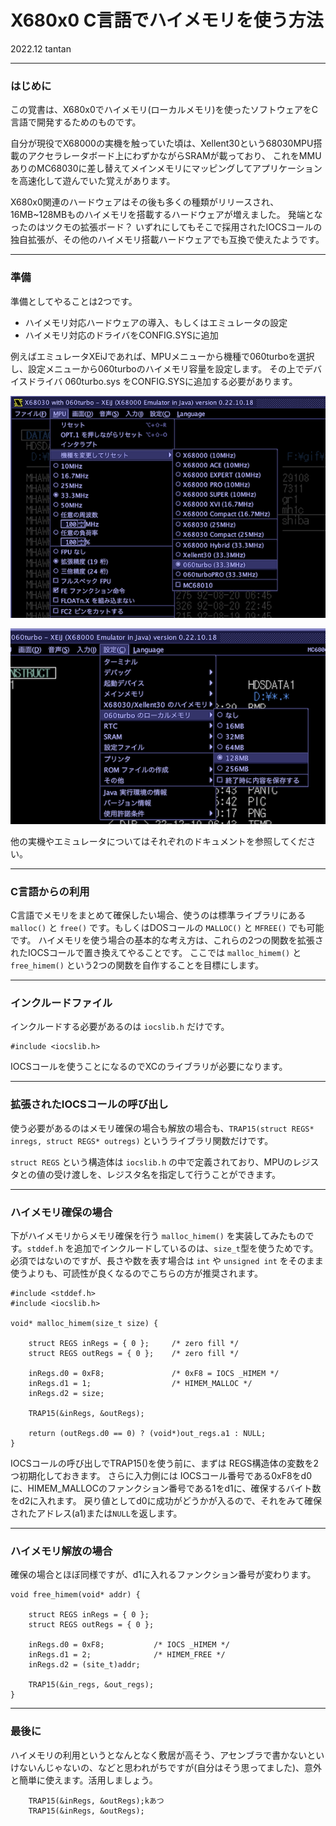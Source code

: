 # X680x0 C言語でハイメモリを使う方法

2022.12 tantan

---

### はじめに

この覚書は、X680x0でハイメモリ(ローカルメモリ)を使ったソフトウェアをC言語で開発するためのものです。

自分が現役でX68000の実機を触っていた頃は、Xellent30という68030MPU搭載のアクセラレータボード上にわずかながらSRAMが載っており、
これをMMUありのMC68030に差し替えてメインメモリにマッピングしてアプリケーションを高速化して遊んでいた覚えがあります。

X680x0関連のハードウェアはその後も多くの種類がリリースされ、16MB~128MBものハイメモリを搭載するハードウェアが増えました。
発端となったのはツクモの拡張ボード？ いずれにしてもそこで採用されたIOCSコールの独自拡張が、その他のハイメモリ搭載ハードウェアでも互換で使えたようです。

---

### 準備

準備としてやることは2つです。

* ハイメモリ対応ハードウェアの導入、もしくはエミュレータの設定
* ハイメモリ対応のドライバをCONFIG.SYSに追加

例えばエミュレータXEiJであれば、MPUメニューから機種で060turboを選択し、設定メニューから060turboのハイメモリ容量を設定します。
その上でデバイスドライバ 060turbo.sys をCONFIG.SYSに追加する必要があります。

![](./images/himem01.png)

![](./images/himem02.png)

他の実機やエミュレータについてはそれぞれのドキュメントを参照してください。

---

### C言語からの利用

C言語でメモリをまとめて確保したい場合、使うのは標準ライブラリにある `malloc()` と `free()` です。もしくはDOSコールの `MALLOC()` と `MFREE()` でも可能です。
ハイメモリを使う場合の基本的な考え方は、これらの2つの関数を拡張されたIOCSコールで置き換えてやることです。
ここでは `malloc_himem()` と `free_himem()` という2つの関数を自作することを目標にします。

---

### インクルードファイル

インクルードする必要があるのは `iocslib.h` だけです。

    #include <iocslib.h>
    
IOCSコールを使うことになるのでXCのライブラリが必要になります。

---

### 拡張されたIOCSコールの呼び出し

使う必要があるのはメモリ確保の場合も解放の場合も、`TRAP15(struct REGS* inregs, struct REGS* outregs)` というライブラリ関数だけです。

`struct REGS` という構造体は `iocslib.h` の中で定義されており、MPUのレジスタとの値の受け渡しを、レジスタ名を指定して行うことができます。

---

### ハイメモリ確保の場合

下がハイメモリからメモリ確保を行う `malloc_himem()` を実装してみたものです。`stddef.h` を追加でインクルードしているのは、`size_t`型を使うためです。必須ではないのですが、長さや数を表す場合は `int` や `unsigned int` をそのまま使うよりも、可読性が良くなるのでこちらの方が推奨されます。

    #include <stddef.h>
    #include <iocslib.h>

    void* malloc_himem(size_t size) {

        struct REGS inRegs = { 0 };     /* zero fill */
        struct REGS outRegs = { 0 };    /* zero fill */

        inRegs.d0 = 0xF8;               /* 0xF8 = IOCS _HIMEM */
        inRegs.d1 = 1;                  /* HIMEM_MALLOC */
        inRegs.d2 = size;

        TRAP15(&inRegs, &outRegs);

        return (outRegs.d0 == 0) ? (void*)out_regs.a1 : NULL;
    }

IOCSコールの呼び出しでTRAP15()を使う前に、まずは REGS構造体の変数を2つ初期化しておきます。
さらに入力側には IOCSコール番号である0xF8をd0に、HIMEM_MALLOCのファンクション番号である1をd1に、確保するバイト数をd2に入れます。
戻り値としてd0に成功がどうかが入るので、それをみて確保されたアドレス(a1)または`NULL`を返します。

---

### ハイメモリ解放の場合

確保の場合とほぼ同様ですが、d1に入れるファンクション番号が変わります。

    void free_himem(void* addr) {
    
        struct REGS inRegs = { 0 };
        struct REGS outRegs = { 0 };

        inRegs.d0 = 0xF8;           /* IOCS _HIMEM */
        inRegs.d1 = 2;              /* HIMEM_FREE */
        inRegs.d2 = (site_t)addr;

        TRAP15(&in_regs, &out_regs);
    }
    
---

### 最後に

ハイメモリの利用というとなんとなく敷居が高そう、アセンブラで書かないといけないんじゃないの、などと思われがちですが(自分はそう思ってました)、意外と簡単に使えます。活用しましょう。

        TRAP15(&inRegs, &outRegs);kあつ
        TRAP15(&inRegs, &outRegs);

